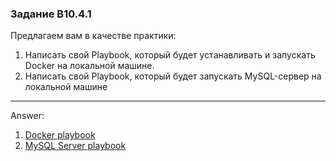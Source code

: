 ### Задание B10.4.1
Предлагаем вам в качестве практики:

1. Написать свой Playbook, который будет устанавливать и запускать Docker на локальной машине.
2. Написать свой Playbook, который будет запускать MySQL-сервер на локальной машине

---

Answer:

1. [Docker playbook](../blob/B10.4.1/docker-playbook.yml)
2. [MySQL Server playbook](../blob/B10.4.1/mysql-playbook.yml)